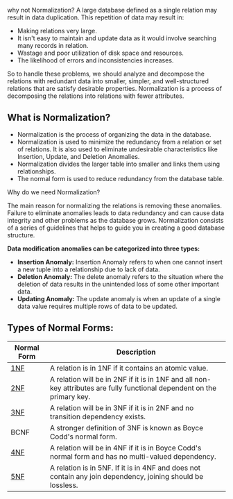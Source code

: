 why not Normalization?
A large database defined as a single relation may result in data duplication. This repetition of data may result in:

- Making relations very large.
- It isn't easy to maintain and update data as it would involve searching many records in relation.
- Wastage and poor utilization of disk space and resources.
- The likelihood of errors and inconsistencies increases.

So to handle these problems, we should analyze and decompose the relations with redundant data into smaller, simpler, and well-structured relations that are satisfy desirable properties. Normalization is a process of decomposing the relations into relations with fewer attributes.

## What is Normalization?

- Normalization is the process of organizing the data in the database.
- Normalization is used to minimize the redundancy from a relation or set of relations. It is also used to eliminate undesirable characteristics like Insertion, Update, and Deletion Anomalies.
- Normalization divides the larger table into smaller and links them using relationships.
- The normal form is used to reduce redundancy from the database table.

Why do we need Normalization?

The main reason for normalizing the relations is removing these anomalies. Failure to eliminate anomalies leads to data redundancy and can cause data integrity and other problems as the database grows. Normalization consists of a series of guidelines that helps to guide you in creating a good database structure.

**Data modification anomalies can be categorized into three types:**

- **Insertion Anomaly:** Insertion Anomaly refers to when one cannot insert a new tuple into a relationship due to lack of data.
- **Deletion Anomaly:** The delete anomaly refers to the situation where the deletion of data results in the unintended loss of some other important data.
- **Updating Anomaly:** The update anomaly is when an update of a single data value requires multiple rows of data to be updated.

## Types of Normal Forms:
|Normal Form|Description|
|---|---|
|[1NF](https://www.javatpoint.com/dbms-first-normal-form)|A relation is in 1NF if it contains an atomic value.|
|[2NF](https://www.javatpoint.com/dbms-second-normal-form)|A relation will be in 2NF if it is in 1NF and all non-key attributes are fully functional dependent on the primary key.|
|[3NF](https://www.javatpoint.com/dbms-third-normal-form)|A relation will be in 3NF if it is in 2NF and no transition dependency exists.|
|BCNF|A stronger definition of 3NF is known as Boyce Codd's normal form.|
|[4NF](https://www.javatpoint.com/dbms-forth-normal-form)|A relation will be in 4NF if it is in Boyce Codd's normal form and has no multi-valued dependency.|
|[5NF](https://www.javatpoint.com/dbms-fifth-normal-form)|A relation is in 5NF. If it is in 4NF and does not contain any join dependency, joining should be lossless.|
